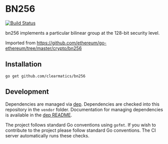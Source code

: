 # BN256

[![Build Status](https://travis-ci.org/clearmatics/bn256.svg?branch=master)](https://travis-ci.org/clearmatics/bn256)

bn256 implements a particular bilinear group at the 128-bit security level. 

Imported from https://github.com/ethereum/go-ethereum/tree/master/crypto/bn256

## Installation

    go get github.com/clearmatics/bn256

## Development

Dependencies are managed via [dep][1]. Dependencies are checked into this repository in the `vendor` folder. Documentation for managing dependencies is available in the [dep README][2].

The project follows standard Go conventions using `gofmt`. If you wish to contribute to the project please follow standard Go conventions. The CI server automatically runs these checks.

[1]: https://github.com/golang/dep
[2]: https://github.com/golang/dep/blob/master/README.md

